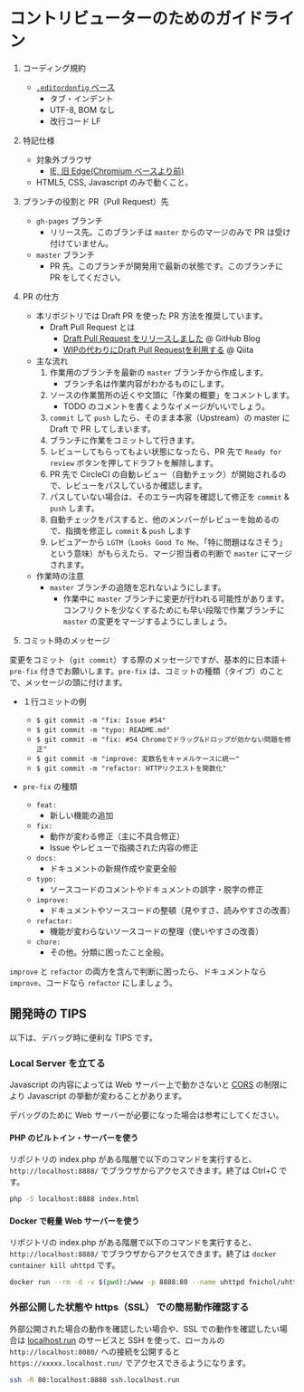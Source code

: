 # コントリビューターのためのガイドライン

1. コーディング規約
    - [`.editordonfig` ベース](https://github.com/hidao80/mastogetter/blob/master/.editorconfig)
        - タブ・インデント
        - UTF-8, BOM なし
        - 改行コード LF

2. 特記仕様
    - 対象外ブラウザ
        - [IE, 旧 Edge(Chromium ベースより前)](https://github.com/hidao80/mastogetter/issues/52#issuecomment-572322561)
    - HTML5, CSS, Javascript のみで動くこと。

3. ブランチの役割と PR（Pull Request）先
    - `gh-pages` ブランチ
        - リリース先。このブランチは `master` からのマージのみで PR は受け付けていません。
    - `master` ブランチ
        - PR 先。このブランチが開発用で最新の状態です。このブランチに PR をしてください。

4. PR の仕方
    - 本リポジトリでは Draft PR を使った PR 方法を推奨しています。
        - Draft Pull Request とは
            - [Draft Pull Request をリリースしました](https://github.blog/jp/2019-02-19-introducing-draft-pull-requests/) @ GitHub Blog
            - [WIPの代わりにDraft Pull Requestを利用する](https://qiita.com/tatane616/items/13da1b6797a7b871ad58) @ Qiita
    - 主な流れ
        1. 作業用のブランチを最新の `master` ブランチから作成します。
            - ブランチ名は作業内容がわかるものにします。
        2. ソースの作業箇所の近くや文頭に「作業の概要」をコメントします。
            - TODO のコメントを書くようなイメージがいいでしょう。
        3. `commit` して `push` したら、そのまま本家（Upstream）の master に Draft で PR してしまいます。
        4. ブランチに作業をコミットして行きます。
        5. レビューしてもらってもよい状態になったら、PR 先で `Ready for review` ボタンを押してドラフトを解除します。
        6. PR 先で CircleCI の自動レビュー（自動チェック）が開始されるので、レビューをパスしているか確認します。
        7. パスしていない場合は、そのエラー内容を確認して修正を `commit` & `push` します。
        8. 自動チェックをパスすると、他のメンバーがレビューを始めるので、指摘を修正し `commit` & `push` します
        9. レビュアーから `LGTM`（`Looks Good To Me`、「特に問題はなさそう」という意味）がもらえたら、マージ担当者の判断で `master` にマージされます。
    - 作業時の注意
        - `master` ブランチの追随を忘れないようにします。
            - 作業中に `master` ブランチに変更が行われる可能性があります。コンフリクトを少なくするためにも早い段階で作業ブランチに `master` の変更をマージするようにしましょう。

5. コミット時のメッセージ

変更をコミット（`git commit`）する際のメッセージですが、基本的に日本語＋`pre-fix` 付きでお願いします。`pre-fix` は、コミットの種類（タイプ）のことで、メッセージの頭に付けます。

- １行コミットの例
  - `$ git commit -m "fix: Issue #54"`
  - `$ git commit -m "typo: README.md"`
  - `$ git commit -m "fix: #54 Chromeでドラッグ&ドロップが効かない問題を修正"`
  - `$ git commit -m "improve: 変数名をキャメルケースに統一"`
  - `$ git commit -m "refactor: HTTPリクエストを関数化"`

- `pre-fix` の種類
  - `feat:`
    - 新しい機能の追加
  - `fix:`
    - 動作が変わる修正（主に不具合修正）
    - Issue やレビューで指摘された内容の修正
  - `docs:`
    - ドキュメントの新規作成や変更全般
  - `typo:`
    - ソースコードのコメントやドキュメントの誤字・脱字の修正
  - `improve:`
    - ドキュメントやソースコードの整頓（見やすさ、読みやすさの改善）
  - `refactor:`
    - 機能が変わらないソースコードの整理（使いやすさの改善）
  - `chore:`
    - その他。分類に困ったこと全般。

`improve` と `refactor` の両方を含んで判断に困ったら、ドキュメントなら `improve`、コードなら `refactor` にしましょう。

## 開発時の TIPS

以下は、デバッグ時に便利な TIPS です。

### Local Server を立てる

Javascript の内容によっては Web サーバー上で動かさないと [CORS](https://developer.mozilla.org/ja/docs/Web/HTTP/CORS) の制限により Javascript の挙動が変わることがあります。

デバッグのために Web サーバーが必要になった場合は参考にしてください。

#### PHP のビルトイン・サーバーを使う

リポジトリの index.php がある階層で以下のコマンドを実行すると、`http://localhost:8888/` でブラウザからアクセスできます。終了は Ctrl+C です。

```bash
php -S localhost:8888 index.html
```

#### Docker で軽量 Web サーバーを使う

リポジトリの index.php がある階層で以下のコマンドを実行すると、`http://localhost:8888/` でブラウザからアクセスできます。終了は `docker container kill uhttpd` です。

```bash
docker run --rm -d -v $(pwd):/www -p 8888:80 --name uhttpd fnichol/uhttpd
```

### 外部公開した状態や https（SSL） での簡易動作確認する

外部公開された場合の動作を確認したい場合や、SSL での動作を確認したい場合は [localhost.run](https://localhost.run/) のサービスと SSH を使って、ローカルの `http://localhost:8080/` への接続を公開すると `https://xxxxx.localhost.run/` でアクセスできるようになります。

```bash
ssh -R 80:localhost:8888 ssh.localhost.run
```

